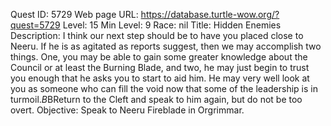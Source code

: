 Quest ID: 5729
Web page URL: https://database.turtle-wow.org/?quest=5729
Level: 15
Min Level: 9
Race: nil
Title: Hidden Enemies
Description: I think our next step should be to have you placed close to Neeru. If he is as agitated as reports suggest, then we may accomplish two things. One, you may be able to gain some greater knowledge about the Council or at least the Burning Blade, and two, he may just begin to trust you enough that he asks you to start to aid him. He may very well look at you as someone who can fill the void now that some of the leadership is in turmoil.$B$BReturn to the Cleft and speak to him again, but do not be too overt.
Objective: Speak to Neeru Fireblade in Orgrimmar.
